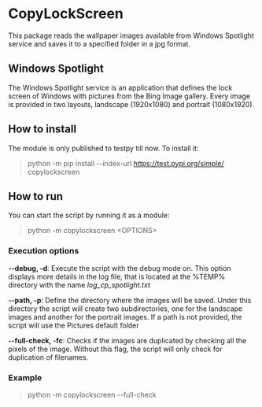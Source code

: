 # CopyLockScreen

This package reads the wallpaper images available from Windows Spotlight service and saves it to a specified folder in a jpg format.

## Windows Spotlight

The Windows Spotlight service is an application that defines the lock screen of Windows with pictures from the Bing Image gallery. Every image is provided in two layouts, landscape (1920x1080) and portrait (1080x1920).

## How to install

The module is only published to testpy till now. To install it:

> python -m pip install --index-url https://test.pypi.org/simple/ copylockscreen

## How to run

You can start the script by running it as a module:

> python -m copylockscreen \<OPTIONS>

### Execution options

**--debug, -d**: Execute the script with the debug mode on. This option displays more details in the log file, that is located at the %TEMP% directory with the name _log_cp_spotlight.txt_

**--path, -p**: Define the directory where the images will be saved. Under this directory the script will create two subdirectories, one for the landscape images and another for the portrait images. If a path is not provided, the script will use the Pictures default folder

**--full-check, -fc**: Checks if the images are duplicated by checking all the pixels of the image. Without this flag, the script will only check for duplication of filenames.

### Example

> python -m copylockscreen --full-check
